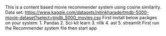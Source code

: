 This is a content based movie recommender system using cosine similarity. 
Data set: https://www.kaggle.com/datasets/nitinkharade/tmdb-5000-movie-dataset?select=tmdb_5000_movies.csv
First install below packges on your system:
      1. Pandas
      2. Sci-kit learn
      3. nltk
      4. ast
      5. streamlit
First run the Recommender system file then start app
